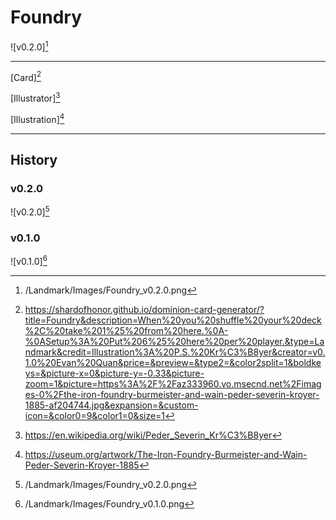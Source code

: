 # Foundry

![v0.2.0][^v0.2.0]

---

[Card][^Card]

[Illustrator][^Illustrator]

[Illustration][^Illustration]

---

## History

### v0.2.0

![v0.2.0][^v0.2.0]

### v0.1.0

![v0.1.0][^v0.1.0]

[^v0.1.0]: /Landmark/Images/Foundry_v0.1.0.png
[^v0.2.0]: /Landmark/Images/Foundry_v0.2.0.png
[^Card]: https://shardofhonor.github.io/dominion-card-generator/?title=Foundry&description=When%20you%20shuffle%20your%20deck%2C%20take%201%25%20from%20here.%0A-%0ASetup%3A%20Put%206%25%20here%20per%20player.&type=Landmark&credit=Illustration%3A%20P.S.%20Kr%C3%B8yer&creator=v0.1.0%20Evan%20Quan&price=&preview=&type2=&color2split=1&boldkeys=&picture-x=0&picture-y=-0.33&picture-zoom=1&picture=https%3A%2F%2Faz333960.vo.msecnd.net%2Fimages-0%2Fthe-iron-foundry-burmeister-and-wain-peder-severin-kroyer-1885-af204744.jpg&expansion=&custom-icon=&color0=9&color1=0&size=1
[^Illustrator]: https://en.wikipedia.org/wiki/Peder_Severin_Kr%C3%B8yer
[^Illustration]: https://useum.org/artwork/The-Iron-Foundry-Burmeister-and-Wain-Peder-Severin-Kroyer-1885
